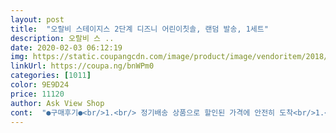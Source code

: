 ```yaml
---
layout: post 
title:  "오랄비 스테이지스 2단계 디즈니 어린이칫솔, 랜덤 발송, 1세트" 
description: 오랄비 스 ..
date: 2020-02-03 06:12:19 
img: https://static.coupangcdn.com/image/product/image/vendoritem/2018/10/22/3143922795/eb022bea-7da4-43a3-80d1-2984b512b1fa.jpg 
linkUrl: https://coupa.ng/bnWPm0 
categories: [1011] 
color: 9E9D24 
price: 11120 
author: Ask View Shop 
cont:  "●구매후기●<br/>1.<br/> 정기배송 상품으로 할인된 가격에 안전히 도착<br/>1.<br/> 처음 사용할때 앞부분 케릭터 모양 프린터 한 부분이<br/>10프로 할인된 금액으로 10650원.<br/><br/>2.<br/> 색상이 랜덤으로 와서 아쉬워요<br/>2.<br/> 할인 가격에 칫솔통 까지 ㅎㅎ<br/>2017.<br/> 8.<br/> 18.<br/> 받았습니다.<br/><br/>3.<br/> 칫솔 모가 너무 부드럽지도 거칠지도 않아서 좋아요<br/>3.<br/> 칫솔모 앞 부분이 좀 더 길어요<br/>4.<br/> 칫솔이 가볍고 길이가 적당해서 잡기 편해요<br/>6개입 가격으로 가격이 살짝 비싼느낌이 드네요.<br/><br/>♥구매사유<br/>♥아쉬운점<br/>♥좋은점<br/>가격대가 살짝 있는 제품이라<br/>구성도 6개 칫솔+케이스 세트라 휴대하기에도 좋아요<br/>그래서 마트가서 구매했는데 ~ 혹시나하고 다시 찾아보니<br/>그래서 자주 교체해주다보니 금방 쓰게 되더라구요.<br/><br/>금방 없어져 버렸어요<br/>길이도 적당하고 가벼워서 참 좋아요<br/>남아 19개월 들어오면서 기존 칫솔이 유아용이라<br/>단점: 케이스가 성인용인지 칫솔넣었더니 커요 ㅋㅋ<br/>더 잘 닦이고 편리하더라고요 ~~<br/>디즈니 캐릭터가 그려져 있어 칫솔은 귀여워요.<br/><br/>딱 중간인것 같아요~~<br/>로켓배송을 자주 이용하는데~ 항상 포장이 잘 되있어서<br/>물론 나중에 교체할때 저희꺼로 사용해도 되지만 일단 덜렁거리는<br/>물론 파랑 분홍이였다면 구매할까 많이 망설였겠지만~<br/>미끌미끌해요~~<br/>미세모 보다 적당한 칫솔모를 선호해요 ㅎ<br/>바로 정기배송 신청했답니다 ㅋㅋㅋ<br/>빨강도 남자아이에게 괜찮더라고요 ㅎ<br/>빨리 소모되네요~~<br/> -<br/>상품이 마음에 안들면 정기배송을 취소하면 되기 때문에<br/>소리가 나고 열때 소리가 큰편이랄까 그거빼곤 만족합니다<br/>손잡이 부분이 너무 미끌해서 신경쓰여요<br/>손잡이가 그립감이 좋네요.<br/><br/>솔도 물로 잘 행군다음 살균기 통에 넣어 사용하지만<br/>쓰면 할인도 받고 좋지요.<br/><br/>아이 칫솔 질을 해 준사보면 앞에 솔이 긴 부분이 있어<br/>아이들이 사용하는 칫솔모가 너무 부드러우면<br/>아직은 어려서 칫솔질을 혼자 못하고<br/>안심되고 좋더라고요 정기배송도 역시 공기주머니<br/>어린이집으로 빠르면 한달 두달 계속 보내다 보니<br/>엄마취향 미키마우스 오랄비로 구매.<br/><br/>엄청나게 넣어서 안전히 도착 ㅎㅎㅎ 감사해요<br/>오랄비 디즈니 칫솔은<br/>오랄비 스테이지스 디즈니 어린이칫솔 2단계<br/>오랄비에서 만들어서 믿을 수 있는 제품인거 같네요.<br/><br/>왔어요 ㅎㅎ 여행 갈때 편리 할꺼 같아 좋네요<br/>외출시 넣어서 가지고 다닐 수 있는 칫솔통도 함께<br/>우리아이에게 딱 쓰기 좋은 치솔이예요<br/>이번에 처음 정기배송 신청해서 받았답니다.<br/><br/>이제품이 없더라고요~~<br/>자주 쓰는 상품은 정기배송 신청해서<br/>잘 안닦인다는 말을 들었어요~ 그래서 너무 부드러운<br/>장점:  아이가 직접하기엔 손잡이가 좀 큰듯하나 그립감이 좋아요<br/>재구매는 사용해보고 고민해봐야 겠어요.<br/><br/>저도 왠만하면 두달은 넘기지 않고 바꿔주다 보니<br/>저번에도 쿠팡에서 구매해 보려고 찾았을땐<br/>전에 마트에서 할인해서 많이 사다 놨다고 생각했는데<br/>정기배송 상품들은 정기배송을 추천합니다.<br/><br/>정기배송 상품으로 계속 구매 할 수 있으면 좋겠어요~~^^<br/>정기배송 상품으로도 구매 할 수 있어서 너무 좋았어요<br/>정기배송 신청해서<br/>제가 아이 오른쪽 살짝 뒤에서 칫솔질해 해줘서 더 그런가봐요<br/>처음 칫솔을 사용할땐 항상 그 부분을 더 신경써서 닦아줘요<br/>초록 빨강이라 ~~ 랜덤이라도 구매해봤어요<br/>칫솔 6개와 칫솔케이스가 하나 들어있답니다.<br/><br/>칫솔 케이스는 여행갈 때 사용하면 좋을거 같아요<br/>칫솔모 조금 큰걸로 알아보는 중에 2<br/> -4세용으로<br/>칫솔모가 금방 상합니다.<br/><br/>칫솔모는 아주 부드러운 편은 아닌거 같아요.<br/><br/>칫솔모도 일자형이 아니고 와이드형이라 이닦이기 편할거같아요<br/>칫솔을 쥐어주면 이빨로 물어서<br/>칫솔이 사이즈가 작아서 아이들이 사용하기가 좋고<br/>칫솔질을 해주는 저도 아이도 둘다 잡고 하기 편리해요<br/>한번만 잘 닦아주면 괜찮긴 하지만요~~<br/>" 
---
```

